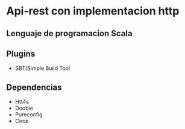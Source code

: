 # Api-rest con implementacion http 
## Lenguaje de programacion Scala

## Plugins
* SBT(Simple Build Tool

## Dependencias
* Htt4s
* Doobie
* Pureconfig
* Circe


